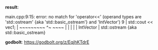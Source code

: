 **result**:
 
main.cpp:9:15: error: no match for 'operator<<' (operand types are 'std::ostream' {aka 'std::basic_ostream<char>'} and 'IntVector')
    9 |     std::cout << vec1;
      |     ~~~~~~~~~ ^~ ~~~~
      |          |       |
      |          |       IntVector
      |          std::ostream {aka std::basic_ostream<char>}
 
**godbolt**: https://godbolt.org/z/EqjhKTdrE